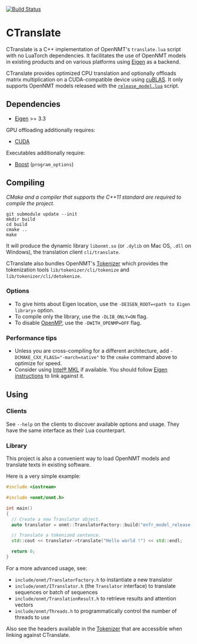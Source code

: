 [![Build Status](https://api.travis-ci.org/OpenNMT/CTranslate.svg?branch=master)](https://travis-ci.org/OpenNMT/CTranslate)

# CTranslate

CTranslate is a C++ implementation of OpenNMT's `translate.lua` script with no LuaTorch dependencies. It facilitates the use of OpenNMT models in existing products and on various platforms using [Eigen](http://eigen.tuxfamily.org) as a backend.

CTranslate provides optimized CPU translation and optionally offloads matrix multiplication on a CUDA-compatible device using [cuBLAS](http://docs.nvidia.com/cuda/cublas/). It only supports OpenNMT models released with the [`release_model.lua`](https://github.com/OpenNMT/OpenNMT/tree/master/tools#release-model) script.

## Dependencies

* [Eigen](http://eigen.tuxfamily.org/index.php?title=Main_Page) >= 3.3

GPU offloading additionally requires:

* [CUDA](https://developer.nvidia.com/cuda-toolkit)

Executables additionally require:

* [Boost](http://www.boost.org/) (`program_options`)

## Compiling

*CMake and a compiler that supports the C++11 standard are required to compile the project.*

```
git submodule update --init
mkdir build
cd build
cmake ..
make
```

It will produce the dynamic library `libonmt.so` (or `.dylib` on Mac OS, `.dll` on Windows), the translation client `cli/translate`.

CTranslate also bundles OpenNMT's [Tokenizer](https://github.com/OpenNMT/Tokenizer) which provides the tokenization tools `lib/tokenizer/cli/tokenize` and `lib/tokenizer/cli/detokenize`.

### Options

* To give hints about Eigen location, use the `-DEIGEN_ROOT=<path to Eigen library>` option.
* To compile only the library, use the `-DLIB_ONLY=ON` flag.
* To disable [OpenMP](http://www.openmp.org), use the `-DWITH_OPENMP=OFF` flag.

### Performance tips

* Unless you are cross-compiling for a different architecture, add `-DCMAKE_CXX_FLAGS="-march=native"` to the `cmake` command above to optimize for speed.
* Consider using [Intel® MKL](https://software.intel.com/en-us/intel-mkl) if available. You should follow [Eigen instructions](https://eigen.tuxfamily.org/dox/TopicUsingIntelMKL.html) to link against it.

## Using

### Clients

See `--help` on the clients to discover available options and usage. They have the same interface as their Lua counterpart.

### Library

This project is also a convenient way to load OpenNMT models and translate texts in existing software.

Here is a very simple example:

```cpp
#include <iostream>

#include <onmt/onmt.h>

int main()
{
  // Create a new Translator object.
  auto translator = onmt::TranslatorFactory::build("enfr_model_release.t7");

  // Translate a tokenized sentence.
  std::cout << translator->translate("Hello world !") << std::endl;

  return 0;
}

```

For a more advanced usage, see:

* `include/onmt/TranslatorFactory.h` to instantiate a new translator
* `include/onmt/ITranslator.h` (the `Translator` interface) to translate sequences or batch of sequences
* `include/onmt/TranslationResult.h` to retrieve results and attention vectors
* `include/onmt/Threads.h` to programmatically control the number of threads to use

Also see the headers available in the [Tokenizer](https://github.com/OpenNMT/Tokenizer) that are accessible when linking against CTranslate.
